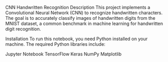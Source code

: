 CNN Handwritten Recognition
Description
This project implements a Convolutional Neural Network (CNN) to recognize handwritten characters. The goal is to accurately classify images of handwritten digits from the MNIST dataset, a common benchmark in machine learning for handwritten digit recognition.

Installation
To run this notebook, you need Python installed on your machine. The required Python libraries include:

Jupyter Notebook
TensorFlow
Keras
NumPy
Matplotlib
